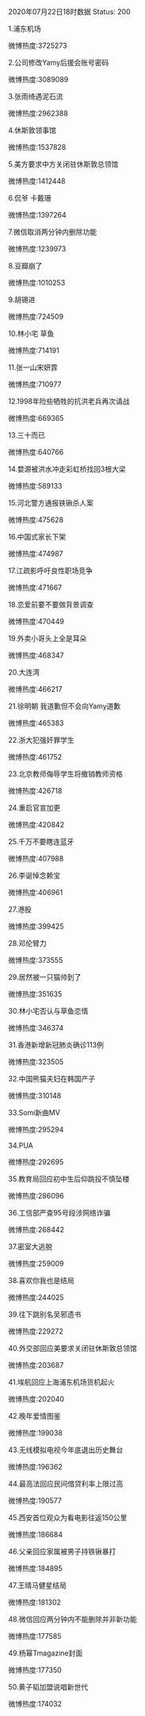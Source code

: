 2020年07月22日18时数据
Status: 200

1.浦东机场

微博热度:3725273

2.公司修改Yamy后援会账号密码

微博热度:3089089

3.张雨绮遇泥石流

微博热度:2962388

4.休斯敦领事馆

微博热度:1537828

5.美方要求中方关闭驻休斯敦总领馆

微博热度:1412448

6.侃爷 卡戴珊

微博热度:1397264

7.微信取消两分钟内删除功能

微博热度:1239973

8.豆瓣崩了

微博热度:1010253

9.胡锡进

微博热度:724509

10.林小宅 草鱼

微博热度:714191

11.张一山宋妍霏

微博热度:710977

12.1998年险些牺牲的抗洪老兵再次请战

微博热度:669365

13.三十而已

微博热度:640766

14.婺源被洪水冲走彩虹桥找回3根大梁

微博热度:589133

15.河北警方通报铁锹杀人案

微博热度:475628

16.中国式家长下架

微博热度:474987

17.江疏影呼吁良性职场竞争

微博热度:471667

18.恋爱前要不要做背景调查

微博热度:470449

19.外卖小哥头上全是耳朵

微博热度:468347

20.大连湾

微博热度:466217

21.徐明朝 我道歉但不会向Yamy道歉

微博热度:465383

22.浙大犯强奸罪学生

微博热度:461752

23.北京教师侮辱学生将撤销教师资格

微博热度:426718

24.重启官宣加更

微博热度:420842

25.千万不要瞎连蓝牙

微博热度:407988

26.李诞悼念赖宝

微博热度:406961

27.港股

微博热度:399425

28.邓伦臂力

微博热度:373555

29.居然被一只猫帅到了

微博热度:351635

30.林小宅否认与草鱼恋情

微博热度:346374

31.香港新增新冠肺炎确诊113例

微博热度:323505

32.中国熊猫夫妇在韩国产子

微博热度:310148

33.Somi新曲MV

微博热度:295294

34.PUA

微博热度:292695

35.教育局回应初中生后仰跳投不慎坠楼

微博热度:286096

36.工信部严查95号段涉网络诈骗

微博热度:268442

37.密室大逃脱

微博热度:259009

38.喜欢你我也是结局

微博热度:244025

39.往下跳别名吴邪遗书

微博热度:229272

40.外交部回应美要求关闭驻休斯敦总领馆

微博热度:203687

41.埃航回应上海浦东机场货机起火

微博热度:202040

42.晚年爱情图鉴

微博热度:199038

43.无线模拟电视今年底退出历史舞台

微博热度:196362

44.最高法回应民间借贷利率上限过高

微博热度:190577

45.西安首位观众为看电影往返150公里

微博热度:186684

46.父亲回应家属被男子持铁锹暴打

微博热度:184895

47.王晴马健星结局

微博热度:181302

48.微信回应两分钟内不能删除并非新功能

微博热度:177585

49.杨幂Tmagazine封面

微博热度:177350

50.黄子韬加盟说唱新世代

微博热度:174032

